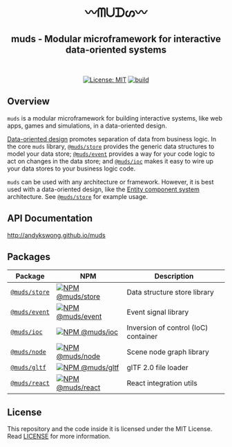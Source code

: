 <h1 align="center">〰ᗰᑌᗪᔕ〰</h1>
<h2 align="center">muds - Modular microframework for interactive data-oriented systems</h2>
<br />
<p align="center">
  <a href="./LICENSE"><img src="https://img.shields.io/badge/License-MIT-yellow.svg" alt="License: MIT" /></a>
  <a href="https://github.com/andykswong/muds/actions/workflows/build.yaml"><img src="https://github.com/andykswong/muds/actions/workflows/build.yaml/badge.svg" alt="build" /></a>
</p>

## Overview
`muds` is a modular microframework for building interactive systems, like web apps, games and simulations, in a data-oriented design.

[Data-oriented design](https://en.wikipedia.org/wiki/Data-oriented_design) promotes separation of data from business logic. In the core `muds` library, [`@muds/store`](./packages/store) provides the generic data structures to model your data store; [`@muds/event`](./packages/event) provides a way for your code logic to act on changes in the data store; and [`@muds/ioc`](./packages/ioc) makes it easy to wire up your data stores to your business logic code.

`muds` can be used with any architecture or framework. However, it is best used with a data-oriented design, like the [Entity component system](https://en.wikipedia.org/wiki/Entity_component_system) architecture. See [`@muds/store`](./packages/store) for example usage.

## API Documentation
http://andykswong.github.io/muds

## Packages

|Package|NPM|Description|
|-------|---|-----------|
|[`@muds/store`](./packages/store)|<a href="https://www.npmjs.com/package/@muds/store"><img src="https://img.shields.io/npm/v/@muds/store?label=@muds/store" alt="NPM @muds/store" /></a>|Data structure store library|
|[`@muds/event`](./packages/event)|<a href="https://www.npmjs.com/package/@muds/event"><img src="https://img.shields.io/npm/v/@muds/event?label=@muds/event" alt="NPM @muds/event" /></a>|Event signal library|
|[`@muds/ioc`](./packages/ioc)|<a href="https://www.npmjs.com/package/@muds/ioc"><img src="https://img.shields.io/npm/v/@muds/ioc?label=@muds/ioc" alt="NPM @muds/ioc" /></a>|Inversion of control (IoC) container|
|[`@muds/node`](./packages/node)|<a href="https://www.npmjs.com/package/@muds/node"><img src="https://img.shields.io/npm/v/@muds/node?label=@muds/node" alt="NPM @muds/node" /></a>|Scene node graph library|
|[`@muds/gltf`](./packages/gltf)|<a href="https://www.npmjs.com/package/@muds/gltf"><img src="https://img.shields.io/npm/v/@muds/gltf?label=@muds/gltf" alt="NPM @muds/gltf" /></a>|glTF 2.0 file loader|
|[`@muds/react`](./packages/react)|<a href="https://www.npmjs.com/package/@muds/react"><img src="https://img.shields.io/npm/v/@muds/react?label=@muds/react" alt="NPM @muds/react" /></a> |React integration utils|

## License
This repository and the code inside it is licensed under the MIT License. Read [LICENSE](./LICENSE) for more information.
